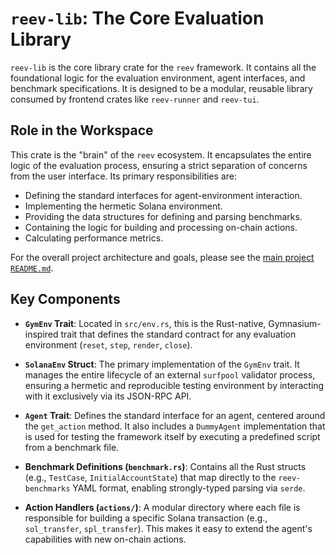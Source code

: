 # `reev-lib`: The Core Evaluation Library

`reev-lib` is the core library crate for the `reev` framework. It contains all the foundational logic for the evaluation environment, agent interfaces, and benchmark specifications. It is designed to be a modular, reusable library consumed by frontend crates like `reev-runner` and `reev-tui`.

## Role in the Workspace

This crate is the "brain" of the `reev` ecosystem. It encapsulates the entire logic of the evaluation process, ensuring a strict separation of concerns from the user interface. Its primary responsibilities are:

-   Defining the standard interfaces for agent-environment interaction.
-   Implementing the hermetic Solana environment.
-   Providing the data structures for defining and parsing benchmarks.
-   Containing the logic for building and processing on-chain actions.
-   Calculating performance metrics.

For the overall project architecture and goals, please see the [main project `README.md`](../../../README.md).

## Key Components

-   **`GymEnv` Trait**: Located in `src/env.rs`, this is the Rust-native, Gymnasium-inspired trait that defines the standard contract for any evaluation environment (`reset`, `step`, `render`, `close`).

-   **`SolanaEnv` Struct**: The primary implementation of the `GymEnv` trait. It manages the entire lifecycle of an external `surfpool` validator process, ensuring a hermetic and reproducible testing environment by interacting with it exclusively via its JSON-RPC API.

-   **`Agent` Trait**: Defines the standard interface for an agent, centered around the `get_action` method. It also includes a `DummyAgent` implementation that is used for testing the framework itself by executing a predefined script from a benchmark file.

-   **Benchmark Definitions (`benchmark.rs`)**: Contains all the Rust structs (e.g., `TestCase`, `InitialAccountState`) that map directly to the `reev-benchmarks` YAML format, enabling strongly-typed parsing via `serde`.

-   **Action Handlers (`actions/`)**: A modular directory where each file is responsible for building a specific Solana transaction (e.g., `sol_transfer`, `spl_transfer`). This makes it easy to extend the agent's capabilities with new on-chain actions.